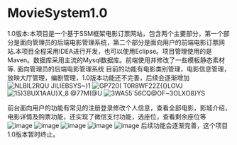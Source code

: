 # MovieSystem1.0
1.0版本:本项目是一个基于SSM框架电影订票网站，包含两个主要部分，第一个部分是面向管理员的后端电影管理系统，第二个部分是面向用户的前端电影订票网站.本项目全程采用IDEA进行开发，也可以使用Eclipse。项目管理使用的是Maven。数据库采用主流的Mysql数据库。前端使用并修改了一些模板静态素材等.
面向管理员的后端电影管理系统 目前的功能有电影类别管理，电影信息管理，放映大厅管理，编剧管理，1.0版本功能还不完善，后续会逐渐增加
![NLBIL2RQU JILIEBSYS~}1](https://user-images.githubusercontent.com/57619422/129155013-6ae0cdb0-e341-458e-a270-0ebf72b78479.png)
![GP720( T0R8WF22Z{(}LOVJ](https://user-images.githubusercontent.com/57619422/129155070-b7015443-7412-4995-a737-8e8e0449fa7b.png)
![15)3BUX1AAU}X_8 @77M(@U](https://user-images.githubusercontent.com/57619422/129155087-28ba0835-b4ad-4875-a8f9-eec66c3dcfd1.png)
![3WA55`56CQ@OF~3OLXO8}YS](https://user-images.githubusercontent.com/57619422/129155106-5d1f1bdc-055c-451c-82d0-e4aefa4d2277.png)

前台面向用户的功能有常见的注册登录修改个人信息，查看全部电影，影城介绍，电影详情及购票功能，还实现了微信支付功能，选座位，查看剩余座位等
![image](https://user-images.githubusercontent.com/57619422/129155870-8bddceaa-77d8-4084-9148-8da33f7d3aad.png)
![image](https://user-images.githubusercontent.com/57619422/129155834-a58c8655-5be2-4564-802c-9fad847a0055.png)
![image](https://user-images.githubusercontent.com/57619422/129155944-08363b58-f5f4-4041-a537-b5c619fd8914.png)
![image](https://user-images.githubusercontent.com/57619422/129155997-82e724a6-0149-4ff9-a958-77290a8b3b3f.png)
![image](https://user-images.githubusercontent.com/57619422/129156078-36884617-0753-4bb5-a5ed-59c8410533f0.png)
后续功能会逐渐完善，这个项目1.0版本暂时终止。
